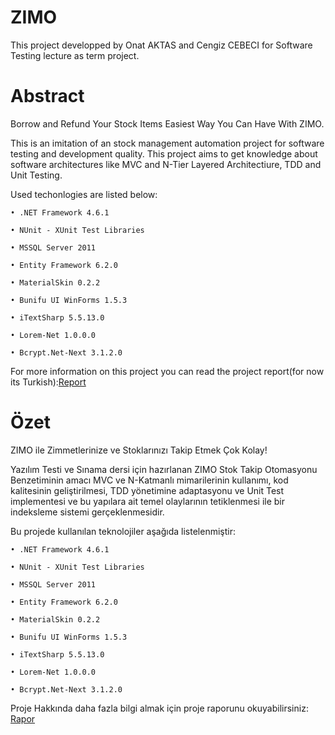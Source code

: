 # ZIMO
This project developped by Onat AKTAS and Cengiz CEBECI for Software Testing lecture as term project.

# Abstract
Borrow and Refund Your Stock Items Easiest Way You Can Have With ZIMO.

This is an imitation of an stock management automation project for software testing and development quality.
This project aims to get knowledge about software architectures like MVC and N-Tier Layered Architectiure, TDD and Unit Testing.

Used techonlogies are listed below:

    • .NET Framework 4.6.1

    • NUnit - XUnit Test Libraries
    
    • MSSQL Server 2011
    
    • Entity Framework 6.2.0

    • MaterialSkin 0.2.2

    • Bunifu UI WinForms 1.5.3
    
    • iTextSharp 5.5.13.0
    
    • Lorem-Net 1.0.0.0
    
    • Bcrypt.Net-Next 3.1.2.0

For more information on this project you can read the project report(for now its Turkish):<a href="">Report</a>


# Özet
ZIMO ile Zimmetlerinize ve Stoklarınızı Takip Etmek Çok Kolay!

Yazılım Testi ve Sınama dersi için hazırlanan ZIMO Stok Takip Otomasyonu Benzetiminin amacı 
MVC ve N-Katmanlı mimarilerinin kullanımı, kod kalitesinin geliştirilmesi, TDD yönetimine adaptasyonu ve Unit Test 
implementesi ve bu yapılara ait temel olaylarının tetiklenmesi ile bir indeksleme sistemi gerçeklenmesidir.

Bu projede kullanılan teknolojiler aşağıda listelenmiştir:

    • .NET Framework 4.6.1

    • NUnit - XUnit Test Libraries
    
    • MSSQL Server 2011
    
    • Entity Framework 6.2.0

    • MaterialSkin 0.2.2

    • Bunifu UI WinForms 1.5.3
    
    • iTextSharp 5.5.13.0
    
    • Lorem-Net 1.0.0.0
    
    • Bcrypt.Net-Next 3.1.2.0
  
Proje Hakkında daha fazla bilgi almak için proje raporunu okuyabilirsiniz:  <a href="">Rapor</a>
